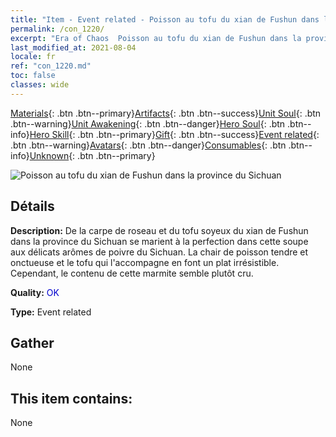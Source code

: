 ```yaml
---
title: "Item - Event related - Poisson au tofu du xian de Fushun dans la province du Sichuan"
permalink: /con_1220/
excerpt: "Era of Chaos  Poisson au tofu du xian de Fushun dans la province du Sichuan"
last_modified_at: 2021-08-04
locale: fr
ref: "con_1220.md"
toc: false
classes: wide
---
```

 [Materials](/ItemsFR/){: .btn .btn--primary}[Artifacts](/ItemsFR/Artifacts/){: .btn .btn--success}[Unit Soul](/ItemsFR/UnitSoul/){: .btn .btn--warning}[Unit Awakening](/ItemsFR/UnitAwakening/){: .btn .btn--danger}[Hero Soul](/ItemsFR/HeroSoul/){: .btn .btn--info}[Hero Skill](/ItemsFR/HeroSkill/){: .btn .btn--primary}[Gift](/ItemsFR/Gift/){: .btn .btn--success}[Event related](/ItemsFR/Events/){: .btn .btn--warning}[Avatars](/ItemsFR/Avatars/){: .btn .btn--danger}[Consumables](/ItemsFR/Consumables/){: .btn .btn--info}[Unknown](/ItemsFR/Unknown/){: .btn .btn--primary}

 ![Poisson au tofu du xian de Fushun dans la province du Sichuan](/images/t/i_81522331.png)

## Détails
 **Description:** De la carpe de roseau et du tofu soyeux du xian de Fushun dans la province du Sichuan se marient à la perfection dans cette soupe aux délicats arômes de poivre du Sichuan. La chair de poisson tendre et onctueuse et le tofu qui l'accompagne en font un plat irrésistible. Cependant, le contenu de cette marmite semble plutôt cru.

 **Quality:** <span style="color: #0000CD">OK</span>

 **Type:** Event related

## Gather

  None

## This item contains:

  None

